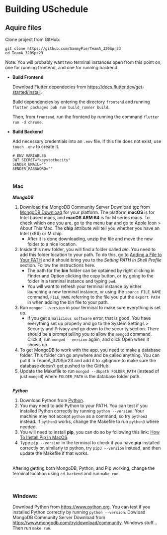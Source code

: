 # Building USchedule

## Aquire files

Clone project from GitHub:

```
git clone https://github.com/SammyPie/TeamA_320Spr23
cd TeamA_320Spr23
```
  
Note: You will probably want two terminal instances open from this point on, one for running frontend, and one for running backend.

- **Build Frontend**

  Download Flutter dependecies from https://docs.flutter.dev/get-started/install.

  Build dependencies by entering the directory `frontend` and running `flutter packages pub run build_runner build`.
  
  Then, from `frontend`, run the frontend by running the command `flutter run -d chrome`.

- **Build Backend**

  Add necessary credentials into an `.env` file.
  If this file does not exist, use `touch .env` to create it.

  ```
  # ENV VARIABLES
  JWT_SECRET="keystothecity"
  SENDER_EMAIL=""
  SENDER_PASSWORD=""
  ```
  #
  ### Mac
  ***MongoDB***
  1. Download the MongoDB Community Server Download tgz from [MongoDB Download](https://www.mongodb.com/try/download/community) for your platform. The platform **macOS** is for Intel based macs, and **macOS ARM 64** is for M series macs. To check which one you are, go to the menu bar and go to Apple Icon > About This Mac. The **chip** attribute will tell you whether you have an Intel (x86) or M chip.
      - After it is done downloading, unzip the file and move the new folder to a nice location.
  2. Inside this new folder, you will find a folder called *bin*. You need to add this folder location to your path. To do this, go to [Adding a File to Your PATH](https://osxdaily.com/2014/08/14/add-new-path-to-path-command-line/#:~:text=Setting%20PATH%20in%20Shell%20Profile) and it should bring you to the *Setting PATH in Shell Profile* section. Follow the instructions here.
      - The path for the **bin** folder can be optained by right clicking in Finder and Option clicking the copy button, or by going to the folder in a terminal instance and typing `pwd`.
      - You will want to refresh your terminal instance by either launching a new terminal instance, or using the `source FILE_NAME` command, `FILE_NAME` referring to the file you put the `export PATH` in when adding the bin file to your path.
  3. Run `mongod --version` in your terminal to make sure everything is set up. 
      - If you get a `malicious software` error, that is good. You have everything set up properly and go to the System Settings > Security and Privacy and go down to the security section. There should be a prompt telling you to allow the `mongod` command. Click it, run `mongod --version` again, and click Open when it shows up.
  4. To get MongoDB to work with the app, you need to make a database folder. This folder can go anywhere and be called anything. You can put it in TeamA_320Spr23 and add it to .gitignore to make sure the database doesn't get pushed to the GitHub.
  5. Update the Makefile to run `mongod --dbpath FOLDER_PATH` (instead of just `mongod`) where `FOLDER_PATH` is the database folder path.
  ##
  ***Python***
  1. Download Python from [Python](https://www.python.org/downloads/).
  2. You may need to add Python to your PATH.
    You can test if you installed Python correctly by running `python --version`. Your machine may not accept `python` as a command, so try `python3` instead. If `python3` works, change the Makefile to run `python3` where needed.
  3. You will need to install **pip**, you can do so by following this link: [How To Install Pip In MacOS](https://www.geeksforgeeks.org/how-to-install-pip-in-macos/).
  4. Type `pip --version` in the terminal to check if you have **pip** installed correctly or, similarly to python, try `pip3 --version` instead, and then update the Makefile if that works.

  <br />Aftering getting both MongoDB, Python, and Pip working, change the terminal location using `cd backend` and run `make run`.

  <br />

  ### Windows:
    Download Python from https://www.python.org. You can test if you installed Python correctly by running `python --version`.
    Dowload MongoDB Community Server Download from https://www.mongodb.com/try/download/community.
    Windows stuff...
    Then run `make run`.
